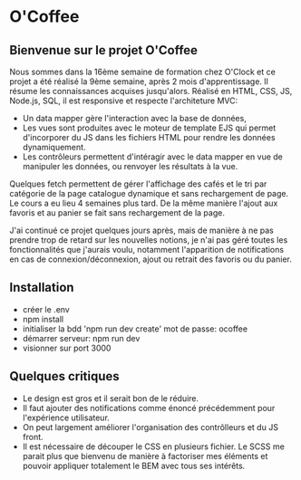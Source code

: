 # O'Coffee

## Bienvenue sur le projet O'Coffee

Nous sommes dans la 16ème semaine de formation chez O'Clock et ce projet a été réalisé la 9ème semaine, après 2 mois d'apprentissage. Il résume les connaissances acquises jusqu'alors. Réalisé en HTML, CSS, JS, Node.js, SQL, il est responsive et respecte l'architeture MVC:

- Un data mapper gère l'interaction avec la base de données,
- Les vues sont produites avec le moteur de template EJS qui permet d'incorporer du JS dans les fichiers HTML pour rendre les données dynamiquement.
- Les contrôleurs permettent d'intéragir avec le data mapper en vue de manipuler les données, ou renvoyer les résultats à la vue.

Quelques fetch permettent de gérer l'affichage des cafés et le tri par catégorie de la page catalogue dynamique et sans rechargement de page. Le cours a eu lieu 4 semaines plus tard. De la même manière l'ajout aux favoris et au panier se fait sans rechargement de la page.

J'ai continué ce projet quelques jours après, mais de manière à ne pas prendre trop de retard sur les nouvelles notions, je n'ai pas géré toutes les fonctionnalités que j'aurais voulu, notamment l'apparition de notifications en cas de connexion/déconnexion, ajout ou retrait des favoris ou du panier. 

## Installation

- créer le .env
- npm install
- initialiser la bdd 'npm run dev create' mot de passe: ocoffee
- démarrer serveur: npm run dev
- visionner sur port 3000

## Quelques critiques

- Le design est gros et il serait bon de le réduire.
- Il faut ajouter des notifications comme énoncé précédemment pour l'expérience utilisateur.
- On peut largement améliorer l'organisation des contrôlleurs et du JS front.
- Il est nécessaire de découper le CSS en plusieurs fichier. Le SCSS me parait plus que bienvenu de manière à factoriser mes éléments et pouvoir appliquer totalement le BEM avec tous ses intérêts.
